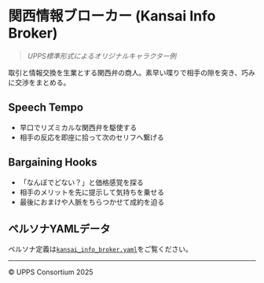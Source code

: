 # 関西情報ブローカー (Kansai Info Broker)
> *UPPS標準形式によるオリジナルキャラクター例*

取引と情報交換を生業とする関西弁の商人。素早い喋りで相手の隙を突き、巧みに交渉をまとめる。

## Speech Tempo
- 早口でリズミカルな関西弁を駆使する
- 相手の反応を即座に拾って次のセリフへ繋げる

## Bargaining Hooks
- 「なんぼでどない？」と価格感覚を探る
- 相手のメリットを先に提示して気持ちを乗せる
- 最後におまけや人脈をちらつかせて成約を迫る

## ペルソナYAMLデータ

ペルソナ定義は[`kansai_info_broker.yaml`](./kansai_info_broker.yaml)をご覧ください。

---
© UPPS Consortium 2025
